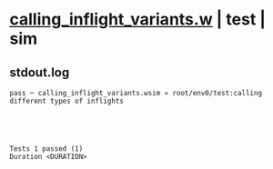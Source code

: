 # [calling_inflight_variants.w](../../../../../examples/tests/valid/calling_inflight_variants.w) | test | sim

## stdout.log
```log
pass ─ calling_inflight_variants.wsim » root/env0/test:calling different types of inflights
 




Tests 1 passed (1) 
Duration <DURATION>

```


